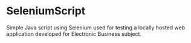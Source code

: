 # SeleniumScript
Simple Java script using Selenium used for testing a locally hosted web application developed for Electronic Business subject.
